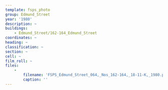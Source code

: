 ```yaml
---
template: fsps_photo
group: Edmund_Street
year: '1980'
description: ~
buildings:
    - Edmund_Street/162-164_Edmund_Street
coordinates: ~
heading: ~
classification: ~
section: ~
cell: ~
film_roll: ~
files:
    -
        filename: 'FSPS_Edmund_Street_064,_Nos_162-164,_18-11-K,_1980.png'
        caption: ''
---
```

